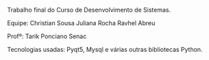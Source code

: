 Trabalho final do Curso de Desenvolvimento de Sistemas.

Equipe: Christian Sousa
        Juliana Rocha
        Ravhel Abreu

Profº: Tarik Ponciano
Senac

Tecnologias usadas: Pyqt5, Mysql e várias outras bibliotecas Python.